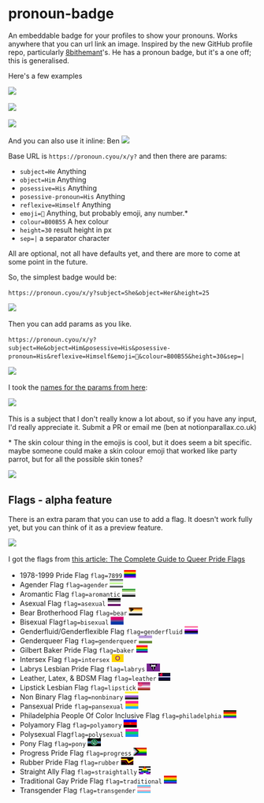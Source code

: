 # pronoun-badge

An embeddable badge for your profiles to show your pronouns. Works anywhere that you can url link an image. Inspired by the new GitHub profile repo, particularly [8bithemant](https://github.com/8bithemant/8bithemant)'s. He has a pronoun badge, but it's a one off; this is generalised.

Here's a few examples

![](https://pronoun.cyou/x/y?subject=He&object=Him&posessive=His&posessive-pronoun=His&reflexive=Himself&emoji=👫&colour=B00B55&height=30&sep=|)

![](https://pronoun.cyou/x/y?subject=She&object=Her&posessive=Hers&posessive-pronoun=Hers&reflexive=Herself&emoji=👫👩🏼‍🤝‍👩🏻&colour=05968c&height=30&sep=⋆)

![](https://pronoun.cyou/x/y?subject=She&object=Her&posessive=Hers&height=20)

And you can also use it inline: Ben ![](https://pronoun.cyou/x/y?subject=He&object=Him&height=20)

Base URL is `https://pronoun.cyou/x/y?` and then there are params:

- `subject=He` Anything
- `object=Him` Anything
- `posessive=His` Anything
- `posessive-pronoun=His` Anything
- `reflexive=Himself` Anything
- `emoji=👫` Anything, but probably emoji, any number.\*
- `colour=B00B55` A hex colour
- `height=30` result height in px
- `sep=|` a separator character

All are optional, not all have defaults yet, and there are more to come at some point in the future.

So, the simplest badge would be:

`https://pronoun.cyou/x/y?subject=She&object=Her&height=25`

![](https://pronoun.cyou/x/y?subject=She&object=Her)

Then you can add params as you like.

`https://pronoun.cyou/x/y?subject=He&object=Him&posessive=His&posessive-pronoun=His&reflexive=Himself&emoji=👫&colour=B00B55&height=30&sep=|`

![](https://pronoun.cyou/x/y?subject=He&object=Him&posessive=His&posessive-pronoun=His&reflexive=Himself&emoji=👫&colour=B00B55&height=30&sep=|)

I took the [names for the params from here](https://uwm.edu/lgbtrc/support/gender-pronouns/):

![](https://uwm.edu/lgbtrc/wp-content/uploads/sites/162/2016/04/Pronoun-cards-2016-01-768x439.png)

This is a subject that I don't really know a lot about, so if you have any input, I'd really appreciate it. Submit a PR or email me (ben at notionparallax.co.uk)

\* The skin colour thing in the emojis is cool, but it does seem a bit specific. maybe someone could make a skin colour emoji that worked like party parrot, but for all the possible skin tones?

![](https://cultofthepartyparrot.com/parrots/hd/parrot.gif)

## Flags - alpha feature

There is an extra param that you can use to add a flag. It doesn't work fully yet, but you can think of it as a preview feature.

![](https://pronoun.cyou/x/y?subject=She&object=Her&posessive=Hers&posessive-pronoun=Hers&reflexive=Herself&emoji=👩🏾‍🤝‍👩🏽✊&colour=B00B55&height=30&sep=%20|%20&flag=straightally)

I got the flags from [this article: The Complete Guide to Queer Pride Flags](https://www.pride.com/pride/2018/6/13/complete-guide-queer-pride-flags-0)

<style>

li img {height:1rem;}

</style>

- 1978-1999 Pride Flag `flag=7899` ![](https://raw.githubusercontent.com/notionparallax/pronoun-badge/master/flags/7899.jpg)
- Agender Flag `flag=agender` ![](https://raw.githubusercontent.com/notionparallax/pronoun-badge/master/flags/Agender.jpg)
- Aromantic Flag `flag=aromantic` ![](https://raw.githubusercontent.com/notionparallax/pronoun-badge/master/flags/Aromantic.jpg)
- Asexual Flag `flag=asexual` ![](https://raw.githubusercontent.com/notionparallax/pronoun-badge/master/flags/Asexual.jpg)
- Bear Brotherhood Flag `flag=bear` ![](https://raw.githubusercontent.com/notionparallax/pronoun-badge/master/flags/Bear.png)
- Bisexual Flag`flag=bisexual` ![](https://raw.githubusercontent.com/notionparallax/pronoun-badge/master/flags/Bisexual.jpg)
- Genderfluid/Genderflexible Flag `flag=genderfluid` ![](https://raw.githubusercontent.com/notionparallax/pronoun-badge/master/flags/Genderfluid.jpg)
- Genderqueer Flag `flag=genderqueer` ![](https://raw.githubusercontent.com/notionparallax/pronoun-badge/master/flags/Genderqueer.jpg)
- Gilbert Baker Pride Flag `flag=baker` ![](https://raw.githubusercontent.com/notionparallax/pronoun-badge/master/flags/Baker.jpg)
- Intersex Flag `flag=intersex` ![](https://raw.githubusercontent.com/notionparallax/pronoun-badge/master/flags/Intersex.png)
- Labrys Lesbian Pride Flag `flag=labrys` ![](https://raw.githubusercontent.com/notionparallax/pronoun-badge/master/flags/Labrys.jpg)
- Leather, Latex, & BDSM Flag `flag=leather` ![](https://raw.githubusercontent.com/notionparallax/pronoun-badge/master/flags/Leather.png)
- Lipstick Lesbian Flag `flag=lipstick` ![](https://raw.githubusercontent.com/notionparallax/pronoun-badge/master/flags/Lipstick.jpg)
- Non Binary Flag `flag=nonbinary` ![](https://raw.githubusercontent.com/notionparallax/pronoun-badge/master/flags/NonBinary.jpg)
- Pansexual Pride `flag=pansexual` ![](https://raw.githubusercontent.com/notionparallax/pronoun-badge/master/flags/Pansexual.jpg)
- Philadelphia People Of Color Inclusive Flag `flag=philadelphia` ![](https://raw.githubusercontent.com/notionparallax/pronoun-badge/master/flags/Philadelphia.jpg)
- Polyamory Flag `flag=polyamory` ![](https://raw.githubusercontent.com/notionparallax/pronoun-badge/master/flags/Polyamory.png)
- Polysexual Flag`flag=polysexual` ![](https://raw.githubusercontent.com/notionparallax/pronoun-badge/master/flags/Polysexual.png)
- Pony Flag `flag=pony` ![](https://raw.githubusercontent.com/notionparallax/pronoun-badge/master/flags/Pony.jpg)
- Progress Pride Flag `flag=progress` ![](https://raw.githubusercontent.com/notionparallax/pronoun-badge/master/flags/Progress.jpg)
- Rubber Pride Flag `flag=rubber` ![](https://raw.githubusercontent.com/notionparallax/pronoun-badge/master/flags/Rubber.png)
- Straight Ally Flag `flag=straightally` ![](https://raw.githubusercontent.com/notionparallax/pronoun-badge/master/flags/StraightAlly.jpg)
- Traditional Gay Pride Flag `flag=traditional` ![](https://raw.githubusercontent.com/notionparallax/pronoun-badge/master/flags/Traditional.jpg)
- Transgender Flag `flag=transgender` ![](https://raw.githubusercontent.com/notionparallax/pronoun-badge/master/flags/Transgender.jpg)
